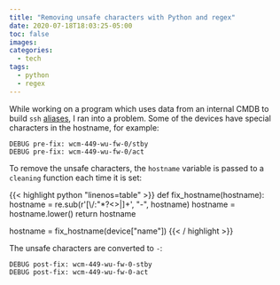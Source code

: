 ```yaml
---
title: "Removing unsafe characters with Python and regex"
date: 2020-07-18T18:03:25-05:00
toc: false
images:
categories:
  - tech
tags: 
  - python
  - regex
---
```


While working on a program which uses data from an internal CMDB to build `ssh` [aliases](/posts/2020/bashfunctions/), I ran into a problem.  Some of the devices have special characters in the hostname, for example:

```
DEBUG pre-fix: wcm-449-wu-fw-0/stby
DEBUG pre-fix: wcm-449-wu-fw-0/act
```

To remove the unsafe characters, the `hostname` variable is passed to a `cleaning` function each time it is set:

{{< highlight python  "linenos=table" >}}
def fix_hostname(hostname):
    hostname = re.sub(r'[\\/:"*?<>|]+', "-", hostname)
    hostname = hostname.lower()
    return hostname

hostname = fix_hostname(device["name"])
{{< / highlight >}}

The unsafe characters are converted to `-`:

```
DEBUG post-fix: wcm-449-wu-fw-0-stby
DEBUG post-fix: wcm-449-wu-fw-0-act
```
